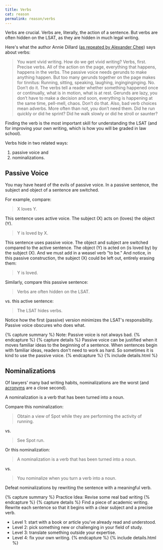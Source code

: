 ```yaml
---
title: Verbs
cat: reason
permalink: reason/verbs
---
```


Verbs are crucial. Verbs are, literally, the action of a sentence. But verbs are often hidden on the LSAT, as they are hidden in much legal writing.

Here's what the author Annie Dillard ([as repeated by Alexander Chee](https://themorningnews.org/article/annie-dillard-and-the-writing-life)) says about verbs:

> You want vivid writing. How do we get vivid writing? Verbs, first. Precise verbs. All of the action on the page, everything that happens, happens in the verbs. The passive voice needs gerunds to make anything happen. But too many gerunds together on the page makes for tinnitus: Running, sitting, speaking, laughing, inginginginging. No. Don’t do it. The verbs tell a reader whether something happened once or continually, what is in motion, what is at rest. Gerunds are lazy, you don’t have to make a decision and soon, everything is happening at the same time, pell-mell, chaos. Don’t do that. Also, bad verb choices mean adverbs. More often than not, you don’t need them. Did he run quickly or did he sprint? Did he walk slowly or did he stroll or saunter?

Finding the verb is the most important skill for understanding the LSAT (and for improving your own writing, which is how you will be graded in law school).

Verbs hide in two related ways: 

1. passive voice and 
2. nominalizations.

## Passive Voice

You may have heard of the evils of passive voice. In a passive sentence, the subject and object of a sentence are switched.

For example, compare:

> X loves Y.

This sentence uses active voice. The subject (X) acts on (loves) the object (Y).

> Y is loved by X.

This sentence uses passive voice. The object and subject are switched compared to the active sentence. The object (Y) is acted on (is loved by) by the subject (X). And we must add in a weasel verb "to be." And notice, in this passive construction, the subject (X) could be left out, entirely erasing them:

> Y is loved.

Similarly, compare this passive sentence:

> Verbs are often hidden on the LSAT.

vs. this active sentence:

> The LSAT hides verbs.

Notice how the first (passive) version minimizes the LSAT's responsibility. Passive voice obscures who does what.

{% capture summary %}
Note: Passive voice is not always bad. 
{% endcapture %}
{% capture details %}
Passive voice can be justified when it moves familiar ideas to the beginning of a sentence. When sentences begin with familiar ideas, readers don't need to work as hard. So sometimes it is kind to use the passive voice.
{% endcapture %}
{% include details.html %}

## Nominalizations

Of lawyers' many bad writing habits, nominalizations are the worst (and [acronyms][acronym] are a close second).

A nominalization is a verb that has been turned into a noun.

Compare this nominalization:

> Obtain a view of Spot while they are performing the activity of running.

vs.

> See Spot run.

Or this nominalization:

> A nominalization is a verb that has been turned into a noun.

vs.

> You nominalize when you turn a verb into a noun.

Defeat nominalizations by rewriting the sentence with a meaningful verb.

{% capture summary %}
Practice Idea: Revise some real bad writing
{% endcapture %}
{% capture details %}
Find a piece of academic writing. Rewrite each sentence so that it begins with a clear subject and a precise verb.

- Level 1: start with a book or article you've already read and understood.
- Level 2: pick something new or challenging in your field of study.
- Level 3: translate something outside your expertise.
- Level 4: fix your own writing.
{% endcapture %}
{% include details.html %}

[acronym]: ../glossary.html#acronyms
